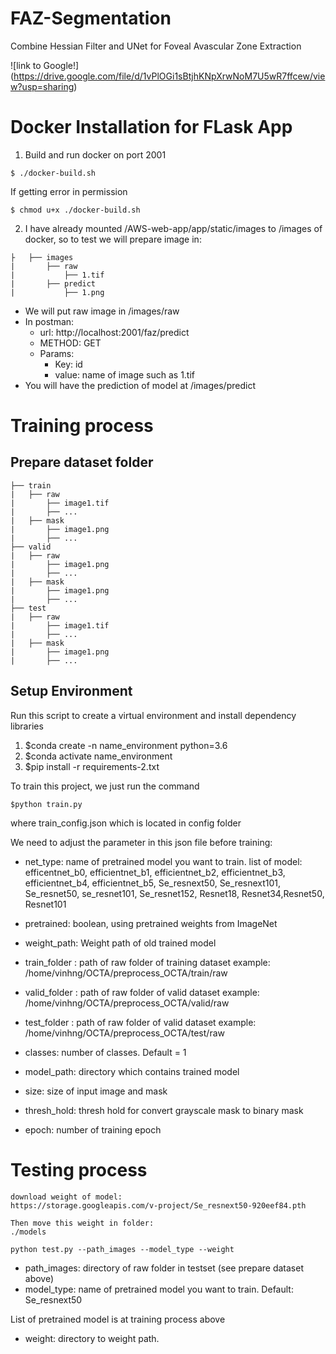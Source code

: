 # FAZ-Segmentation
Combine Hessian Filter and UNet for Foveal Avascular Zone Extraction


![link to Google!] (https://drive.google.com/file/d/1vPlOGi1sBtjhKNpXrwNoM7U5wR7ffcew/view?usp=sharing)
# Docker Installation for FLask App


1. Build and run docker on port 2001
```
$ ./docker-build.sh

```
If getting error in permission
```
$ chmod u+x ./docker-build.sh

```
2. I have already mounted /AWS-web-app/app/static/images to /images of docker, so to test we will prepare image in:
```
├   ├── images
|       ├── raw
|           ├── 1.tif
|       ├── predict
|           ├── 1.png
```
*  We will put raw image in /images/raw
*  In postman: 
    * url: http://localhost:2001/faz/predict
    * METHOD: GET
    * Params: 
        * Key: id
        * value: name of image such as 1.tif
* You will have the prediction of model at /images/predict

# Training process

## Prepare dataset folder
```
├── train
|   ├── raw 
|       ├── image1.tif
|       ├── ...
|   ├── mask
|       ├── image1.png
|       ├── ...
├── valid
|   ├── raw 
|       ├── image1.png
|       ├── ...
|   ├── mask
|       ├── image1.png
|       ├── ...
├── test
|   ├── raw 
|       ├── image1.tif
|       ├── ...
|   ├── mask
|       ├── image1.png
|       ├── ...
```

## Setup Environment
Run this script to create a virtual environment and install dependency libraries
1.  $conda create -n name_environment python=3.6
2.  $conda activate name_environment
3.  $pip install -r requirements-2.txt

To train this project, we just run the command
```
$python train.py
```
where train_config.json which is located in config folder

We need to adjust the parameter in this json file before training:


*  net_type: name of pretrained model you want to train. 
list of model:
efficentnet_b0, efficientnet_b1, efficientnet_b2, efficientnet_b3, efficientnet_b4, efficientnet_b5, Se_resnext50, Se_resnext101, Se_resnet50, se_resnet101, Se_resnet152, Resnet18, Resnet34,Resnet50, Resnet101

*  pretrained: boolean, using pretrained weights from ImageNet

*  weight_path: Weight path of old trained model

*  train_folder : path of raw folder of training dataset
example: /home/vinhng/OCTA/preprocess_OCTA/train/raw

* valid_folder : path of raw folder of valid dataset
example: /home/vinhng/OCTA/preprocess_OCTA/valid/raw

* test_folder : path of raw folder of valid dataset
example: /home/vinhng/OCTA/preprocess_OCTA/test/raw

* classes: number of classes. Default = 1

* model_path: directory which contains trained model 

* size: size of input image and mask

* thresh_hold: thresh hold for convert grayscale mask to binary mask

* epoch: number of training epoch

# Testing process
```
download weight of model: 
https://storage.googleapis.com/v-project/Se_resnext50-920eef84.pth

Then move this weight in folder: 
./models
```

```
python test.py --path_images --model_type --weight 
```
* path_images: directory of raw folder in testset (see prepare dataset above)
* model_type: name of pretrained model you want to train. Default: Se_resnext50

List of pretrained model is at training process above
* weight: directory to weight path.
